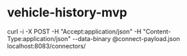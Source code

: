 # vehicle-history-mvp

curl -i -X POST -H "Accept:application/json" -H "Content-Type:application/json" --data-binary @connect-payload.json localhost:8083/connectors/